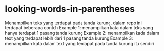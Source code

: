 # looking-words-in-parentheses
Menampilkan teks yang terdapat pada tanda kurung, dalam repo ini terdapat beberapa contoh
Example 1: menampilkan kata dalam teks yang hanya terdapat 1 pasang tanda kurung
Example 2: menampilkan kada dalam text yang terdapat lebih dari 1 pasang tanda kurung
Example 3: menampilkan kata dalam text yang terdapat pada tanda kurung itu sendiri
